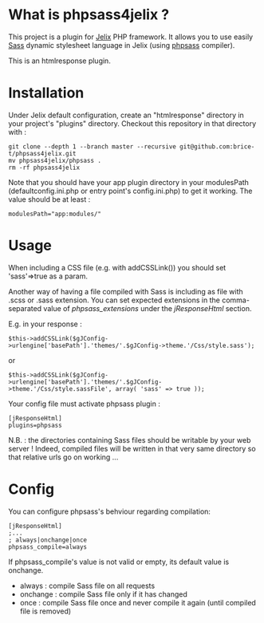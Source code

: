 What is phpsass4jelix ?
==============================

This project is a plugin for [Jelix](http://jelix.org) PHP framework. It allows you to use easily [Sass](http://sass-lang.com/) dynamic stylesheet language in Jelix (using [phpsass](http://phpsass.com/) compiler).

This is an htmlresponse plugin.



Installation
============

Under Jelix default configuration, create an "htmlresponse" directory in your project's "plugins" directory.
Checkout this repository in that directory with :

    git clone --depth 1 --branch master --recursive git@github.com:brice-t/phpsass4jelix.git
    mv phpsass4jelix/phpsass .
    rm -rf phpsass4jelix


Note that you should have your app plugin directory in your modulesPath (defaultconfig.ini.php or entry point's config.ini.php) to get it working.
The value should be at least :

    modulesPath="app:modules/"



Usage
=====

When including a CSS file (e.g. with addCSSLink()) you should set 'sass'=>true as a param.

Another way of having a file compiled with Sass is including as file with .scss or .sass extension. You can set expected extensions in the comma-separated value of _phpsass\_extensions_ under the _jResponseHtml_ section.

E.g. in your response :

`$this->addCSSLink($gJConfig->urlengine['basePath'].'themes/'.$gJConfig->theme.'/Css/style.sass');`

or

`$this->addCSSLink($gJConfig->urlengine['basePath'].'themes/'.$gJConfig->theme.'/Css/style.sassFile', array( 'sass' => true ));`


Your config file must activate phpsass plugin :

    [jResponseHtml]
    plugins=phpsass

N.B. : the directories containing Sass files should be writable by your web server ! Indeed, compiled files will be written in that very same directory so that relative urls go on working ...




Config
======

You can configure phpsass's behviour regarding compilation:

    [jResponseHtml]
    ;...
    ; always|onchange|once
    phpsass_compile=always

If phpsass\_compile's value is not valid or empty, its default value is onchange.

* always : compile Sass file on all requests
* onchange : compile Sass file only if it has changed
* once : compile Sass file once and never compile it again (until compiled file is removed)


